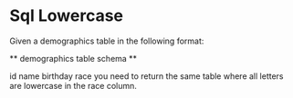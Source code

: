 # Sql Lowercase

Given a demographics table in the following format:

** demographics table schema **

id
name
birthday
race
you need to return the same table where all letters are lowercase in the race column.
